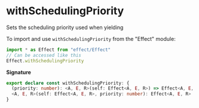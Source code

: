 # withSchedulingPriority

Sets the scheduling priority used when yielding

To import and use `withSchedulingPriority` from the "Effect" module:

```ts
import * as Effect from "effect/Effect"
// Can be accessed like this
Effect.withSchedulingPriority
```

**Signature**

```ts
export declare const withSchedulingPriority: {
  (priority: number): <A, E, R>(self: Effect<A, E, R>) => Effect<A, E, R>
  <A, E, R>(self: Effect<A, E, R>, priority: number): Effect<A, E, R>
}
```
